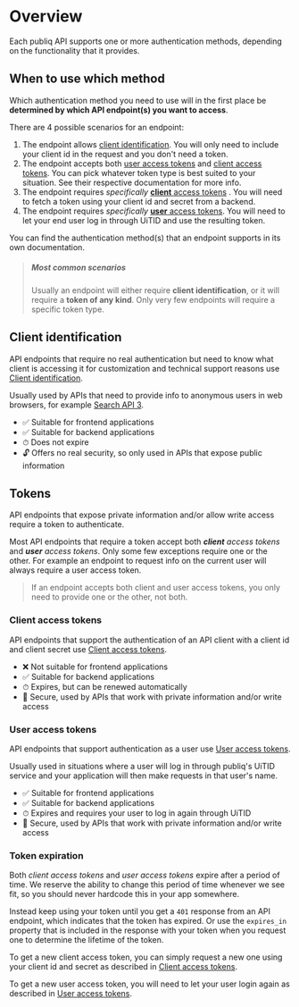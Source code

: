 # Overview

Each publiq API supports one or more authentication methods, depending on the functionality that it provides.

## When to use which method

Which authentication method you need to use will in the first place be **determined by which API endpoint(s) you want to access**. 

There are 4 possible scenarios for an endpoint:

1. The endpoint allows [client identification](#client-identification). You will only need to include your client id in the request and you don't need a token.
2. The endpoint accepts both [user access tokens](#user-access-tokens) and [client access tokens](#client-access-tokens). You can pick whatever token type is best suited to your situation. See their respective documentation for more info.
3. The endpoint requires _specifically_ [**client** access tokens](#client-access-tokens) . You will need to fetch a token using your client id and secret from a backend.
4. The endpoint requires _specifically_ [**user** access tokens](#user-access-tokens). You will need to let your end user log in through UiTID and use the resulting token.

You can find the authentication method(s) that an endpoint supports in its own documentation.

> ##### Most common scenarios
> Usually an endpoint will either require **client identification**, or it will require a **token of any kind**. Only very few endpoints will require a specific token type.

## Client identification

API endpoints that require no real authentication but need to know what client is accessing it for customization and technical support reasons use [Client identification](Authentication-methods/Client-identification.md). 

Usually used by APIs that need to provide info to anonymous users in web browsers, for example [Search API 3](https://publiq.stoplight.io/docs/uitdatabank/reference/Search-API.v3.json).

- ✅ Suitable for frontend applications
- ✅ Suitable for backend applications
- ⏱ Does not expire
- 🔓 Offers no real security, so only used in APIs that expose public information

## Tokens

API endpoints that expose private information and/or allow write access require a token to authenticate.

Most API endpoints that require a token accept both _**client** access tokens_ and _**user** access tokens_. Only some few exceptions require one or the other. For example an endpoint to request info on the current user will always require a user access token.

> If an endpoint accepts both client and user access tokens, you only need to provide one or the other, not both.

### Client access tokens

API endpoints that support the authentication of an API client with a client id and client secret use [Client access tokens](Authentication-methods/Client-access-token.md).

- ❌ Not suitable for frontend applications
- ✅ Suitable for backend applications
- ⏱ Expires, but can be renewed automatically
- 🔐 Secure, used by APIs that work with private information and/or write access

### User access tokens

API endpoints that support authentication as a user use [User access tokens](Authentication-methods/User-access-token.md). 

Usually used in situations where a user will log in through publiq's UiTID service and your application will then make requests in that user's name.

- ✅ Suitable for frontend applications
- ✅ Suitable for backend applications
- ⏱ Expires and requires your user to log in again through UiTID
- 🔐 Secure, used by APIs that work with private information and/or write access

### Token expiration

Both _client access tokens_ and _user access tokens_ expire after a period of time. We reserve the ability to change this period of time whenever we see fit, so you should never hardcode this in your app somewhere. 

Instead keep using your token until you get a `401` response from an API endpoint, which indicates that the token has expired. Or use the `expires_in` property that is included in the response with your token when you request one to determine the lifetime of the token.

To get a new client access token, you can simply request a new one using your client id and secret as described in [Client access tokens](Authentication-methods/Client-access-token.md).

To get a new user access token, you will need to let your user login again as described in [User access tokens](Authentication-methods/User-access-token.md).

